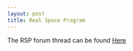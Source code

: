 ```yaml
---
layout: post
title: Real Space Program
---
```


The RSP forum thread can be found [Here](http://forum.kerbalspaceprogram.com/index.php?/topic/130143-real-space-program-launch-todayscrubbed/&page=1)
